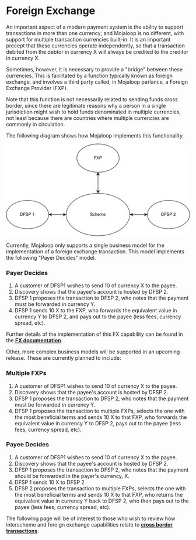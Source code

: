 # Foreign Exchange

An important aspect of a modern payment system is the ability to support transactions in more than one currency; and Mojaloop is no different, with support for multiple transaction currencies built-in. It is an important precept that these currencies operate independently, so that a transaction debited from the debtor in currency X will always be credited to the creditor in currency X.

Sometimes, however, it is necessary to provide a "bridge" between these currencies. This is facilitated by a function typically known as foreign exchange, and involves a third party called, in Mojaloop parlance, a Foreign Exchange Provider (FXP). 

Note that this function is not necessarily related to sending funds cross border, since there are legitimate reasons why a person in a single jurisdiction might wish to hold funds denominated in multiple currencies, not least because there are countries where multiple currencies are commonly in circulation.

The following diagram shows how Mojaloop implements this functionality.

![Foreign Exchange](./FXP.svg)

Currently, Mojaloop only supports a single business model for the implementation of a foreign exchange transaction. This model implements the following "Payer Decides" model.

### Payer Decides

1. A customer of DFSP1 wishes to send 10 of currency X to the payee.
2. Discovery shows that the payee's account is hosted by DFSP 2.
3. DFSP 1 proposes the transaction to DFSP 2, who notes that the payment must be forwarded in currency Y.
4. DFSP 1 sends 10 X to the FXP, who forwards the equivalent value in currency Y to DFSP 2, and pays out to the payee (less fees, currency spread, etc). 

Further details of the implementation of this FX capability can be found in the [**FX documentation**](./fx.md).

Other, more complex business models will be supported in an upcoming release. These are currently planned to include:

### Multiple FXPs

1. A customer of DFSP1 wishes to send 10 of currency X to the payee.
2. Discovery shows that the payee's account is hosted by DFSP 2.
3. DFSP 1 proposes the transaction to DFSP 2, who notes that the payment must be forwarded in currency Y.
4. DFSP 1 proposes the transaction to multiple FXPs, selects the one with the most beneficial terms and sends 10 X to that FXP, who forwards the equivalent value in currency Y to DFSP 2, pays out to the payee (less fees, currency spread, etc). 

### Payee Decides

1. A customer of DFSP1 wishes to send 10 of currency X to the payee.
2. Discovery shows that the payee's account is hosted by DFSP 2.
3. DFSP 1 proposes the transaction to DFSP 2, who notes that the payment should be forwarded in the payer's currency, X.
4. DFSP 1 sends 10 X to DFSP 2
5. DFSP 2 proposes the transaction to multiple FXPs, selects the one with the most beneficial terms and sends 10 X to that FXP, who returns the equivalent value in currency Y back to DFSP 2, who then pays out to the payee (less fees, currency spread, etc). 

The following page will be of interest to those who wish to review how interscheme and foreign exchange capabilities relate to  [**cross border transactions**](./CrossBorder.md).